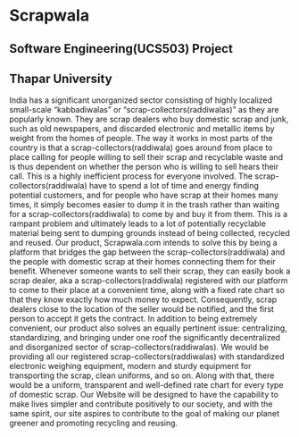 # Scrapwala

## Software Engineering(UCS503) Project
## Thapar University


India has a significant unorganized sector consisting of highly localized small-scale “kabbadiwalas” or “scrap-collectors(raddiwalas)” as they are popularly known. They are scrap dealers who buy domestic scrap and junk, such as old newspapers, and discarded electronic and metallic items by weight from the homes of people.
The way it works in most parts of the country is that a scrap-collectors(raddiwala) goes around from place to place calling for people willing to sell their scrap and recyclable waste and is thus dependent on whether the person who is willing to sell hears their call. This is a highly inefficient process for everyone involved. The scrap-collectors(raddiwala) have to spend a lot of time and energy finding potential customers, and for people who have scrap at their homes many times, it simply becomes easier to dump it in the trash rather than waiting for a scrap-collectors(raddiwala) to come by and buy it from them. This is a rampant problem and ultimately leads to a lot of potentially recyclable material being sent to dumping grounds instead of being collected, recycled and reused.
Our product, Scrapwala.com intends to solve this by being a platform that bridges the gap between the scrap-collectors(raddiwala) and the people with domestic scrap at their homes connecting them for their benefit. Whenever someone wants to sell their scrap, they can easily book a scrap dealer, aka a scrap-collectors(raddiwala) registered with our platform to come to their place at a convenient time, along with a fixed rate chart so that they know exactly how much money to expect. Consequently, scrap dealers close to the location of the seller would be notified, and the first person to accept it gets the contract.
In addition to being extremely convenient, our product also solves an equally pertinent issue: centralizing, standardizing, and bringing under one roof the significantly decentralized and disorganized sector of scrap-collectors(raddiwalas). We would be providing all our registered scrap-collectors(raddiwalas) with standardized electronic weighing equipment, modern and sturdy equipment for transporting the scrap, clean uniforms, and so on. Along with that, there would be a uniform, transparent and well-defined rate chart for every type of domestic scrap.
Our Website will be designed to have the capability to make lives simpler and contribute positively to our society, and with the same spirit, our site aspires to contribute to the goal of making our planet greener and promoting recycling and reusing.
